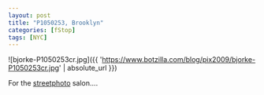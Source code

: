 ```yaml
---
layout: post
title: "P1050253, Brooklyn"
categories: [fStop]
tags: [NYC]
---
```



![bjorke-P1050253cr.jpg]({{ 'https://www.botzilla.com/blog/pix2009/bjorke-P1050253cr.jpg' | absolute_url }})


For the <a href="http://www.streetphoto.info">streetphoto</a> salon....
